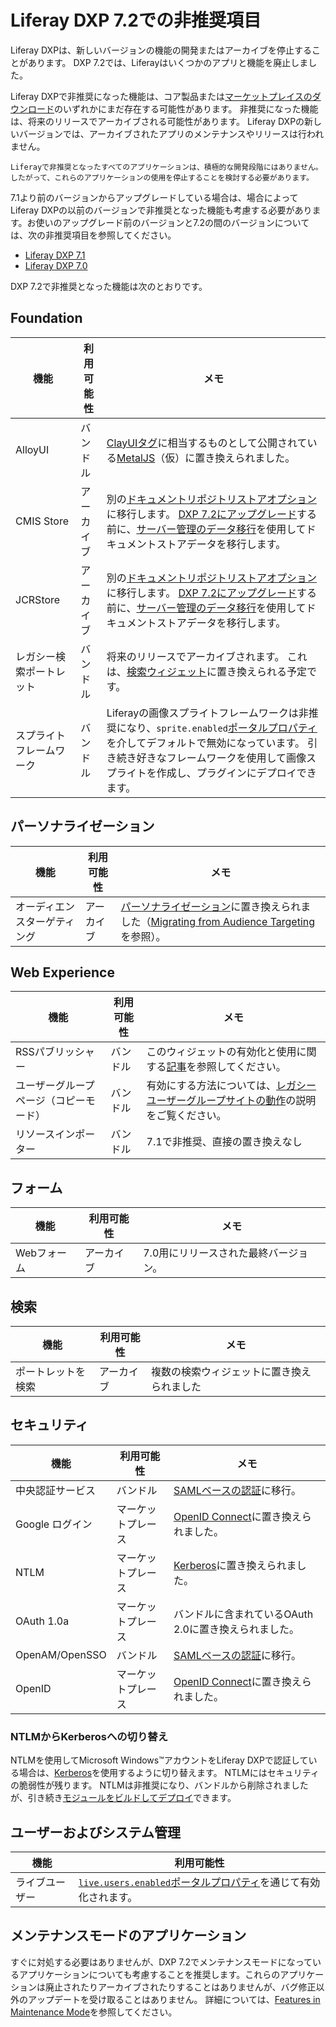 # Liferay DXP 7.2での非推奨項目

Liferay DXPは、新しいバージョンの機能の開発またはアーカイブを停止することがあります。 DXP 7.2では、Liferayはいくつかのアプリと機能を廃止しました。

Liferay DXPで非推奨になった機能は、コア製品または[マーケットプレイスのダウンロード](https://web.liferay.com/marketplace)のいずれかにまだ存在する可能性があります。 非推奨になった機能は、将来のリリースでアーカイブされる可能性があります。 Liferay DXPの新しいバージョンでは、アーカイブされたアプリのメンテナンスやリリースは行われません。

```{note}
Liferayで非推奨となったすべてのアプリケーションは、積極的な開発段階にはありません。 したがって、これらのアプリケーションの使用を停止することを検討する必要があります。
```

7.1より前のバージョンからアップグレードしている場合は、場合によってLiferay DXPの以前のバージョンで非推奨となった機能も考慮する必要があります。お使いのアップグレード前のバージョンと7.2の間のバージョンについては、次の非推奨項目を参照してください。

  - [Liferay DXP 7.1](https://help.liferay.com/hc/en-us/articles/360018403151-Digital-Experience-Platform-7-1-Deprecated-and-Removed-Items)
  - [Liferay DXP 7.0](https://help.liferay.com/hc/en-us/articles/360018123832-Digital-Experience-Platform-7-0-Deprecated-and-Removed-Items)

DXP 7.2で非推奨となった機能は次のとおりです。

## Foundation

| 機能           | 利用可能性 | メモ                                                                                                                                                                                                                                                                                                           |
| ------------ | ----- | ------------------------------------------------------------------------------------------------------------------------------------------------------------------------------------------------------------------------------------------------------------------------------------------------------------ |
| AlloyUI      | バンドル  | [ClayUIタグ](https://help.liferay.com/hc/en-us/articles/360028832192-Front-End-Taglibs)に相当するものとして公開されている[MetalJS](https://metaljs.com/)（仮）に置き換えられました。                                                                                                                                                          |
| CMIS Store   | アーカイブ | 別の[ドキュメントリポジトリストアオプション](https://help.liferay.com/hc/en-us/articles/360028810112-Document-Repository-Configuration)に移行します。 [DXP 7.2にアップグレード](../upgrade-basics/upgrade-overview.md)する前に、[サーバー管理のデータ移行](https://help.liferay.com/hc/en-us/articles/360029131691-Server-Administration)を使用してドキュメントストアデータを移行します。 |
| JCRStore     | アーカイブ | 別の[ドキュメントリポジトリストアオプション](https://help.liferay.com/hc/en-us/articles/360028810112-Document-Repository-Configuration)に移行します。 [DXP 7.2にアップグレード](../upgrade-basics/upgrade-overview.md)する前に、[サーバー管理のデータ移行](https://help.liferay.com/hc/en-us/articles/360029131691-Server-Administration)を使用してドキュメントストアデータを移行します。 |
| レガシー検索ポートレット | バンドル  | 将来のリリースでアーカイブされます。 これは、[検索ウィジェット](https://help.liferay.com/hc/en-us/articles/360029133791-Introduction-to-Search)に置き換えられる予定です。                                                                                                                                                                               |
| スプライトフレームワーク | バンドル  | Liferayの画像スプライトフレームワークは非推奨になり、`sprite.enabled`[ポータルプロパティ](https://learn.liferay.com/dxp/7.x/en/installation-and-upgrades/reference/portal-properties.html)を介してデフォルトで無効になっています。 引き続き好きなフレームワークを使用して画像スプライトを作成し、プラグインにデプロイできます。                                                                                |

## パーソナライゼーション

| 機能             | 利用可能性 | メモ                                                                                                                                                                                                                                                         |
| -------------- | ----- | ---------------------------------------------------------------------------------------------------------------------------------------------------------------------------------------------------------------------------------------------------------- |
| オーディエンスターゲティング | アーカイブ | [パーソナライゼーション](https://help.liferay.com/hc/en-us/articles/360028721372-Introduction-to-Segmentation-and-Personalization)に置き換えられました（[Migrating from Audience Targeting](https://help.liferay.com/hc/en-us/articles/360028711992-Manually-Migrating-from-Audience-Targeting)を参照）。 |

## Web Experience

| 機能                  | 利用可能性 | メモ                                                                                                                                                      |
| ------------------- | ----- | ------------------------------------------------------------------------------------------------------------------------------------------------------- |
| RSSパブリッシャー          | バンドル  | このウィジェットの有効化と使用に関する[記事](https://help.liferay.com/hc/en-us/articles/360028820672-The-RSS-Publisher-Widget)を参照してください。                                     |
| ユーザーグループページ（コピーモード） | バンドル  | 有効にする方法については、[レガシーユーザーグループサイトの動作](https://help.liferay.com/hc/en-us/articles/360028819172-User-Group-Sites#legacy-user-group-sites-behavior)の説明をご覧ください。 |
| リソースインポーター          | バンドル  | 7.1で非推奨、直接の置き換えなし                                                                                                                                       |

## フォーム

| 機能      | 利用可能性 | メモ                   |
| ------- | ----- | -------------------- |
| Webフォーム | アーカイブ | 7.0用にリリースされた最終バージョン。 |

## 検索

| 機能        | 利用可能性 | メモ                    |
| --------- | ----- | --------------------- |
| ポートレットを検索 | アーカイブ | 複数の検索ウィジェットに置き換えられました |

## セキュリティ

| 機能             | 利用可能性     | メモ                                                                                                                      |
| -------------- | --------- | ----------------------------------------------------------------------------------------------------------------------- |
| 中央認証サービス       | バンドル      | [ SAMLベースの認証](https://help.liferay.com/hc/en-us/articles/360028711032-Introduction-to-Authenticating-Using-SAML)に移行。    |
| Google ログイン    | マーケットプレース | [OpenID Connect](https://help.liferay.com/hc/en-us/articles/360028711312-Authenticating-with-OpenID-Connect)に置き換えられました。 |
| NTLM           | マーケットプレース | [Kerberos](https://help.liferay.com/hc/en-us/articles/360029031831-Authenticating-with-Kerberos)に置き換えられました。             |
| OAuth 1.0a     | マーケットプレース | バンドルに含まれているOAuth 2.0に置き換えられました。                                                                                         |
| OpenAM/OpenSSO | バンドル      | [ SAMLベースの認証](https://help.liferay.com/hc/en-us/articles/360028711032-Introduction-to-Authenticating-Using-SAML)に移行。    |
| OpenID         | マーケットプレース | [OpenID Connect](https://help.liferay.com/hc/en-us/articles/360028711312-Authenticating-with-OpenID-Connect)に置き換えられました。 |

### NTLMからKerberosへの切り替え

NTLMを使用してMicrosoft Windows™アカウントをLiferay DXPで認証している場合は、[Kerberos](https://help.liferay.com/hc/en-us/articles/360029031831-Authenticating-with-Kerberos)を使用するように切り替えます。 NTLMにはセキュリティの脆弱性が残ります。 NTLMは非推奨になり、バンドルから削除されましたが、引き続き[モジュールをビルドしてデプロイ](https://github.com/liferay/liferay-portal/tree/7.2.x/modules/apps/portal-security-sso-ntlm)できます。

## ユーザーおよびシステム管理

| 機能      | 利用可能性                                                                                                                                                                    |
| ------- | ------------------------------------------------------------------------------------------------------------------------------------------------------------------------ |
| ライブユーザー | [`live.users.enabled`](https://docs.liferay.com/dxp/portal/7.2-latest/propertiesdoc/portal.properties.html)[ポータルプロパティ](../../reference/portal-properties.md)を通じて有効化されます。 |

## メンテナンスモードのアプリケーション

すぐに対処する必要はありませんが、DXP 7.2でメンテナンスモードになっているアプリケーションについても考慮することを推奨します。これらのアプリケーションは廃止されたりアーカイブされたりすることはありませんが、バグ修正以外のアップデートを受け取ることはありません。 詳細については、[Features in Maintenance Mode](features-in-maintenance-mode.md)を参照してください。
